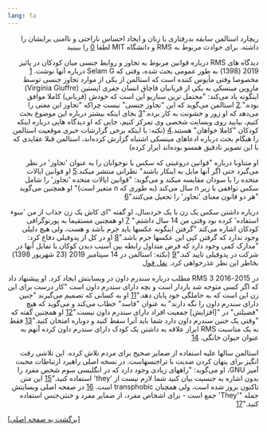 ```yaml
---
lang: fa
---
```


<p dir="rtl">
ریچارد استالمن سابقه بدرفتاری با زنان و ایجاد احساس ناراحتی و ناامنی برایشان را داشته. برای حوادث مربوط به RMS و دانشگاه MIT لطفا <a href="https://selamjie.medium.com/remove-richard-stallman-appendix-a-a7e41e784f88">0</a> را ببینید
</p>
<p dir="rtl">
دیدگاه های RMS درباره قوانین مربوط به تجاوز و روابط جنسی میان کودکان در پائیز 2019 (1398) به طور عمومی بحث شده، وقتی که Selam G درباره آنها نوشت. <a href="https://web.archive.org/web/20210325013429/https://selamjie.medium.com/remove-richard-stallman-fec6ec210794">1</a> مخصوصا وقتی مأیوس کننده است که استالمن از یکی از موارد تجاوز جنسی توسط ماروین مینسکی به یکی از قربانیان قاچاق انسان جفری اپستین (Virginia Giuffre) اینگونه یاد می‌کند: "محتمل ترین سناریو این است که خودش (قربانی) کاملا موافق بوده.".<a href="https://web.archive.org/web/20210325013629/https://www.vice.com/en/article/9ke3ke/famed-computer-scientist-richard-stallman-described-epstein-victims-as-entirely-willing">2</a>
استالمن می‌گوید که این "تجاوز جنسی" نیست چراکه "تجاوز این معنی را می‌دهد که او زور و خشونت به کار برده."<a href="https://web.archive.org/web/20210325013629/https://www.vice.com/en/article/9ke3ke/famed-computer-scientist-richard-stallman-described-epstein-victims-as-entirely-willing">3</a>
بجای اینکه بیشتر درباره این موضوع بحث کنیم، بیایید روی وبسایت شخصی وی تمرکز کنیم، جایی که او دیدگاه هایی درباره اینکه کودکان "کاملا خواهان" هستند.<a href="https://web.archive.org/web/20210325013706/https://stallman.org/archives/2018-jul-oct.html#23_September_2018_(Cody_Wilson)">4</a>
(نکته: با اینکه برخی گزارشات خبری موقعیت استالمن را هنگام بحث درباره ادعاهای مینسکی اشتباه گزارش کرده‌اند، استالمن قبلا عقایدی که با این تصویر نادقیق همسو بوده‌اند ابراز کرده)
</p>
<p dir="rtl">
او متناوبا درباره "قوانین دروغینی که سکس با نوجوانان را به عنوان 'تجاوز' در نظر می‌گیرد حتی اگر آنها مایل به اینکار باشند" نظراتی منتشر میکند.<a href="https://web.archive.org/web/20210325013844/https://stallman.org/archives/2017-sep-dec.html#13_November_2017_(Jelani_Maraj)">5</a>
او قوانین ایالات متحده را با سودان مقایسه میکند و می‌گوید: "قوانین ایالات متحده 'تجاوز' را شامل سکس توافقی با زیر n سال می‌کند (به طوری که n متغیر است)" او همچنین می‌گوید "هر دو قانون معنای 'تجاوز' را تجعیل می‌کنند"<a href="https://web.archive.org/web/20210325013942/https://stallman.org/archives/2018-may-aug.html#14_May_2018_(Death_sentence_in_Sudan)">6</a>
</p>
<p dir="rtl">
درباره داشتن سکس یک زن با یک خردسال، او گفته "ای کاش یک زن جذاب از من 'سوء استفاده' کرده بود وقتی من 14 سال داشتم." <a href="https://web.archive.org/web/20210325014110/https://stallman.org/archives/2015-mar-jun.html#5_June_2015_(Law_being_an_ass)">7</a>
او همچنین مستقیما به پورنوگرافی کودکان اشاره می‌کند "گرفتن اینگونه عکسها باید جرم باشد و هست، ولی هیچ دلیلی وجود ندارد که گرفتن کپی این عکسها جرم باشد."<a href="https://web.archive.org/web/20210325014131/https://stallman.org/archives/2014-jul-oct.html#26_October_2014_(Prison_for_cartoon)">8</a>
او در کل از پدوفیلی دفاع کرد: "مدارک کمی وجود دارد که فرض متداول رابطه بین آسیب دیدن کوکان با تمایل آنها در شرکت در پدوفیلی تایید کند."<a href="https://web.archive.org/web/20210325014249/https://stallman.org/archives/2012-nov-feb.html#04_January_2013_(Pedophilia)">9</a>
(نکته: استالمن در 14 سپتامبر 2019 (23 شهریور 1398) بخاطر این نظر عذرخواهی کرد. <a href="https://web.archive.org/web/20210325015259/https://stallman.org/archives/2019-jul-oct.html#14_September_2019_(Sex_between_an_adult_and_a_child_is_wrong)">نقل قول</a>
</p>
<p dir="rtl">
در 2015-2016 RMS 3 مطلب درباره سندرم داون در وبسایتش ایجاد کرد. او پیشنهاد داد که اگر کسی متوجه شد باردار است و بچه دارای سندرم داون است "کار درست برای این زن این است که به حاملگی خود پایان دهد."<a href="https://web.archive.org/web/20210325014348/https://stallman.org/archives/2016-jul-oct.html#31_October_2016_(Down's_syndrome)">11</a>
او به کسانی که تصمیم می‌گیرند "جنین دارای سندرم داون را نگه دارند" به عنوان "فاسد" خطاب می‌کند و می‌گوید که هیچ "فضیلتی" در "[افزایش] جمعیت افراد دارای سندرم داون نیست."<a href="https://web.archive.org/web/20210325014343/https://stallman.org/archives/2015-jul-oct.html#21_October_2015_(Mistaking_a_fetus_for_a_baby)">12</a>
او همچنین گفته که "وقتی یک جنین سندرم داون دارد شما باید آنرا سقط کنید و دوباره امتحان کنید."<a href="https://web.archive.org/web/20210325014628/https://stallman.org/archives/2016-mar-jun.html#23_April_2016_(Fetuses_with_Downs_syndrome)">13</a>
فقط به یک مناسبت RMS ابراز علاقه به داشتن یک کودک دارای سندرم داون کرده آنهم به عنوان حیوان خانگی. <a href="https://web.archive.org/web/20161107050933/https://stallman.org/archives/2016-jul-oct.html#31_October_2016_(Down's_syndrome)">14</a>
</p>
<p dir="rtl">
استالمن سالها علیه استفاده از ضمایر صحیح برای مردم تلاش کرده. این تلاشی رقت انگیز برای پنهان کردن ضدیت با تراجنسهاست. در نسخه اصلی راهبرد ارتباطات محبت آمیز GNU، او می‌گوید: "راههای زیادی وجود دارد که در انگلیسی سوم شخص مفرد را بدون اشاره به جنسیت بیان کنید شما لازم نیست از 'they' استفاده کنید."<a href="https://web.archive.org/web/20210325014959/https://www.gnu.org/philosophy/kind-communication.html">15</a>
این متن تاکنون بروز شده است، ولی همچنان transphobic است. <a href="https://web.archive.org/web/20210325014959/https://www.gnu.org/philosophy/kind-communication.html">16</a>
در صفحه اصلی وبسایتش جمله "'They' جمع است - برای اشخاص مفرد، از ضمایر مفرد و خنثی‌جنس استفاده کنید."<a href="https://web.archive.org/web/20210325014851/https://stallman.org/">17</a>
</p>
<a href="https://rms-open-letter.github.io/index.fa">[برگشت به صفحه اصلی]</a>
